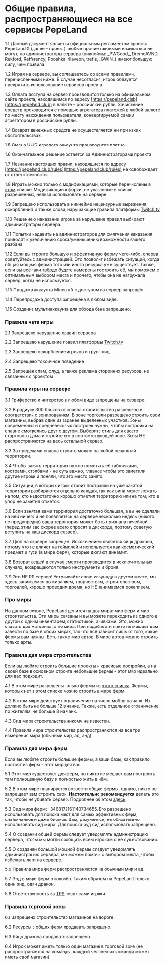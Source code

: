 # **Общие правила, распространяющиеся на все сервисы PepeLand**

1.1 Данный документ является официальным регламентом проекта PepeLand 5 (далее - проект), любые прочие таковыми называться не могут, но администраторы сервера (никнеймы: \_PWGood\_, DremoAVND, Rekford, Refferency, Pooshka, rilaveon, trefis, \_GWIN\_) имеют большую силу, чем правила.

1.2 Играя на сервере, вы соглашаетесь со всеми правилами, перечисленными ниже. В случае несогласия, игрок обязуется прекратить использование сервисов проекта.

1.3 Оплата доступа на сервер производится только на официальном сайте проекта, находящимся по адресу [https://pepeland.club](https://pepeland.club) в валюте – российский рубль. Зачисление средств производится с помощью агрегатора платежей в любой валюте по месту нахождения пользователя, конвертируемой самим агрегатором в российские рубли.

1.4 Возврат денежных средств не осуществляется ни при каких обстоятельствах.

1.5 Смена UUID игрового аккаунта производится платно.

1.6 Окончательное решение остается за Администраторами проекта

1.7 Незнание настоящих правил, находящиеся по адресу [https://pepeland.club/rules](https://pepeland.club/rules) не освобождает от ответственности.

1.8 Играть можно только с модификациями, которые перечислены в [этом](#mods) списке. Модификации и форки, не указанные в списке разрешенных, нельзя использовать на сервере

1.9 Запрещено использовать в никнейме нецензурные выражения, оскорбления, а также слова, нарушающие правила платформы [Twitch.tv](https://twitch.tv)

1.10 Решение о наказании игрока за нарушение правил выбирают администраторы сервера.

1.11 Попытки надавить на администраторов для смягчения наказания приводят к увеличению срока/уменьшению возможности вашего разбана

1.12 Если вы строите большую и эффективную ферму чего-либо, сперва советуйтесь с администрацией. Это позволит избежать ситуаций, когда общая мощная ферма того или иного ресурса уже существует. Также, если вы всё таки твёрдо будете намерены построить её, мы поможем с оптимальным выбором места и прочего, чтобы она не нагружала сервер, когда не используется. 

1.13 Продажа аккаунта Minecraft с доступом на сервер запрещён.

1.14 Перепродажа доступа запрещена в любом виде.

1.15 Создание мультиаккаунта для обхода бана запрещено.

### **Правила чата игры**

2.1 Запрещено нарушение правил сервера

2.2 Запрещено нарушение правил платформы [Twitch.tv](https://twitch.tv) 

2.3 Запрещено оскорбление игроков и групп лиц

2.4 Запрещено токсичное поведение

2.5 Запрещён спам, флуд, а также реклама сторонних ресурсов, не связанных с проектом

### **Правила игры на сервере**

3.1 Гриферство и читерство в любом виде запрещены на сервере.

3.2 В радиусе 300 блоков от спавна строительство разрешено в соответствии с зонированием. В зоне торговли разрешено строить свои магазины, выбрав один из заранее выделенных участков. Зоны современных и средневековых построек нужны, чтобы постройки на спавне смотрелись друг с другом. Выберите стиль для своего стартового дома и стройте его в соответствующей зоне. Зоны НЕ распространяются на весь остальной сервер. 

3.3 За пределами спавна строить можно на любой незанятой территории.

3.4 Чтобы занять территорию нужно пометить её табличками, кострами, столбами - не суть важно, главное чтобы это заметили другие игроки и поняли, что это место занято.

3.5 Ситуации, в которых игрок строит постройки на уже занятой территории разбираются отдельно каждая, так как вина может лежать на том, кто недостаточно хорошо отметил территорию или на том, кто в упор не заметил отметок.

3.6 Если занятая вами территория достаточно большая, а вы не сделали на ней ничего и не появляетесь на сервере несколько недель (никого не предупредив) ваша территория может быть признана ничейной (перед этим вас скорее всего спросят в дискорде, поэтому советую вступить на наш дискорд сервер).

3.7 Дюп на сервере запрещён. Исключением является яйцо дракона, потому что не влияет на геймплей и используется как косметический предмет и гуси (в мире ферм), которые дюпают динамит.

3.8 Возврат вещей в случае смерти производится в исключительных случаях, возвращаются только инструменты и броня.

3.9 Это НЕ РП сервер! Устраивайте свою клоунаду в другом месте, мы здесь занимаемся выживанием, творчеством, строительством, торговлей, хорошо проводим время, но НЕ занимаемся ролеплеем.

### **Про миры**

На данном сезоне, PepeLand делится на два мира: мир ферм и мир строительства. Эти миры связаны и вы можете переходить из одного в другой с одним инвентарём, статистикой, ачивками. Это, можно сказать два материка, а не мира.  При надобности никто не мешает вам завести по базе в обоих мирах, так что всё зависит лишь от того, какие фермы вам нужны.
Есть также мир артов. В мире артов можно строить только арты.

### **Правила для мира строительства**

Если вы любите строить большие проекты и красивые постройки, а на своей базе в основном строите небольшие фермы - этот мир идеально для вас подходит. 

4.1 В этом мире разрешены только фермы из [этого списка](#farm_main_allowed). Фермы, которых нет в этом списке можно строить в мире ферм. 

4.2  В этом мире действует ограничение на число мобов на чанк. Их должно быть не больше 12 в чанке. Также, есть отдельное ограничение по жителям: не больше 8 на чанк.

4.3 Сид мира строительства никому не известен.

4.4 Правила мира строительства распространяются на все три измерения мира (обычный мир, ад, энд).

### **Правила для мира ферм**

Если вы любите строить большие фермы, а ваши базы, как правило, состоят из ферм - этот мир для вас.

5.1 Этот мир существует для ферм, но никто не мешает вам построить там полноценную базу и полностью жить в нём.

5.2 В этом мире планируется возвести общие фермы, однако, никто не запрещает вам строить свои. **Настоятельно рекомендуется** делать это так, чтобы не убивать сервер. Подробнее об этом [здесь](https://youtu.be/-etvM_tLgVs).

5.3 Сид мира ферм: -3468172161140734655. Его разрешено использовать для поиска мест для самых эффективных ферм, слаймчанков и даже биомов. Вам, разумеется, не обязательно использовать сид мира. Для поиска руд сид использовать запрещено.

5.4 О создании общей фермы следует уведомлять администрацию сервера, чтобы мы могли сообщить всем игрокам о её существовании.

5.5 О создании большой мощной фермы следует уведомлять администрацию сервера, мы можем помочь с выбором места, чтобы избежать лаги на сервере.

5.6 Правила мира ферм распространяются на обычный мир и ад.

5.7 Энд в мире ферм отключён. Таким образом на PepeLand только один энд, один дракон.

5.8 Ответственность за [TPS](https://minecraft-ru.gamepedia.com/%D0%A1%D0%BF%D0%B8%D1%81%D0%BE%D0%BA_%D1%82%D0%B5%D1%80%D0%BC%D0%B8%D0%BD%D0%BE%D0%B2#%D0%A2) несут сами игроки.

### **Правила торговой зоны**

6.1 Запрещено строительство магазинов на дороге.

6.2 Ресурсы с общих ферм продавать запрещено.

6.3 Яйцо дракона продавать запрещено.

6.4 Игрок может иметь только один магазин в торговой зоне (не распространяется на команды, каждый человек из команды может иметь свой магазин)
